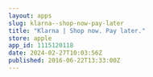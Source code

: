 ```yaml
---
layout: apps
slug: klarna--shop-now-pay-later
title: "Klarna | Shop now. Pay later."
store: apple
app_id: 1115120118
date: 2024-02-27T10:03:56Z
published: 2016-06-22T13:33:00Z
---
```

